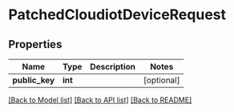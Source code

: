 # PatchedCloudiotDeviceRequest


## Properties
Name | Type | Description | Notes
------------ | ------------- | ------------- | -------------
**public_key** | **int** |  | [optional] 

[[Back to Model list]](../README.md#documentation-for-models) [[Back to API list]](../README.md#documentation-for-api-endpoints) [[Back to README]](../README.md)


